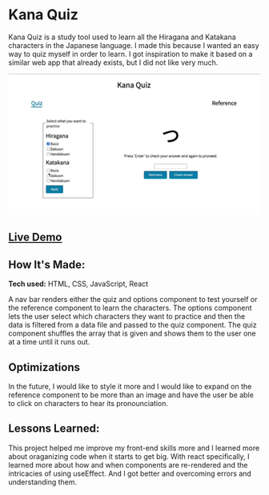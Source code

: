 # Kana Quiz
Kana Quiz is a study tool used to learn all the Hiragana and Katakana characters in the Japanese language. I made this because I wanted an easy way to quiz myself in order to learn. I got inspiration to make it based on a similar web app that already exists, but I did not like very much.

![](public/kana-quiz.gif)
## [Live Demo](https://perezc52.github.io/kana-quiz/)

## How It's Made:

**Tech used:** HTML, CSS, JavaScript, React

A nav bar renders either the quiz and options component to test yourself or the reference component to learn the characters. The options component lets the user select which characters they want to practice and then the data is filtered from a data file and passed to the quiz component. The quiz component shuffles the array that is given and shows them to the user one at a time until it runs out.

## Optimizations

In the future, I would like to style it more and I would like to expand on the reference component to be more than an image and have the user be able to click on characters to hear its pronounciation.

## Lessons Learned:

This project helped me improve my front-end skills more and I learned more about oraganizing code when it starts to get big. With react specifically, I learned more about how and when components are re-rendered and the intricacies of using useEffect. And I got better and overcoming errors and understanding them.
